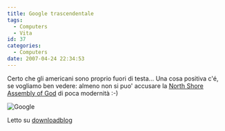 ```yaml
---
title: Google trascendentale
tags:
  - Computers
  - Vita
id: 37
categories:
  - Computers
date: 2007-04-24 22:34:53
---
```


Certo che gli americani sono proprio fuori di testa... Una cosa positiva c'é, se vogliamo ben vedere: almeno non si puo' accusare la [North Shore Assembly of God](http://www.northshoreag.org/) di poca modernità :-)

![](http://static.blogo.it/downloadblog/GoogleGod.jpg "Google")

Letto su [downloadblog](http://www.downloadblog.it/post/3856/google-vs-dio)
